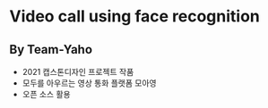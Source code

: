 # Video call using face recognition
## By Team-Yaho

* 2021 캡스톤디자인 프로젝트 작품 
* 모두를 아우르는 영상 통화 플랫폼 모아영
* 오픈 소스 활용
